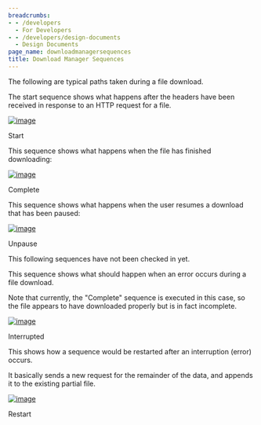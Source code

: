 ```yaml
---
breadcrumbs:
- - /developers
  - For Developers
- - /developers/design-documents
  - Design Documents
page_name: downloadmanagersequences
title: Download Manager Sequences
---
```


The following are typical paths taken during a file download.

The start sequence shows what happens after the headers have been received in
response to an HTTP request for a file.

[<img alt="image"
src="/developers/design-documents/downloadmanagersequences/Download_start.png">](/developers/design-documents/downloadmanagersequences/Download_start.png)

Start

This sequence shows what happens when the file has finished downloading:

[<img alt="image"
src="/developers/design-documents/downloadmanagersequences/Download_complete.png">](/developers/design-documents/downloadmanagersequences/Download_complete.png)

Complete

This sequence shows what happens when the user resumes a download that has been
paused:

[<img alt="image"
src="/developers/design-documents/downloadmanagersequences/Download_unpaused.png">](/developers/design-documents/downloadmanagersequences/Download_unpaused.png)

Unpause

This following sequences have not been checked in yet.

This sequence shows what should happen when an error occurs during a file
download.

Note that currently, the "Complete" sequence is executed in this case, so the
file appears to have downloaded properly but is in fact incomplete.

[<img alt="image"
src="/developers/design-documents/downloadmanagersequences/Download_interrupted.png">](/developers/design-documents/downloadmanagersequences/Download_interrupted.png)

Interrupted

This shows how a sequence would be restarted after an interruption (error)
occurs.

It basically sends a new request for the remainder of the data, and appends it
to the existing partial file.

[<img alt="image"
src="/developers/design-documents/downloadmanagersequences/Download_restart.png">](/developers/design-documents/downloadmanagersequences/Download_restart.png)

Restart
